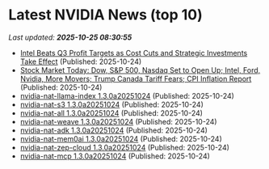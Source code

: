 # Latest NVIDIA News (top 10)
_Last updated: **2025-10-25 08:30:55**_

- [Intel Beats Q3 Profit Targets as Cost Cuts and Strategic Investments Take Effect](https://www.madshrimps.be/news/intel-beats-q3-profit-targets-as-cost-cuts-and-strategic-investments-take-effect/) (Published: 2025-10-24)
- [Stock Market Today: Dow, S&P 500, Nasdaq Set to Open Up; Intel, Ford, Nvidia, More Movers; Trump Canada Tariff Fears; CPI Inflation Report](https://biztoc.com/x/6b3ae3ccea4de3ec) (Published: 2025-10-24)
- [nvidia-nat-llama-index 1.3.0a20251024](https://pypi.org/project/nvidia-nat-llama-index/1.3.0a20251024/) (Published: 2025-10-24)
- [nvidia-nat-s3 1.3.0a20251024](https://pypi.org/project/nvidia-nat-s3/1.3.0a20251024/) (Published: 2025-10-24)
- [nvidia-nat-all 1.3.0a20251024](https://pypi.org/project/nvidia-nat-all/1.3.0a20251024/) (Published: 2025-10-24)
- [nvidia-nat-weave 1.3.0a20251024](https://pypi.org/project/nvidia-nat-weave/1.3.0a20251024/) (Published: 2025-10-24)
- [nvidia-nat-adk 1.3.0a20251024](https://pypi.org/project/nvidia-nat-adk/1.3.0a20251024/) (Published: 2025-10-24)
- [nvidia-nat-mem0ai 1.3.0a20251024](https://pypi.org/project/nvidia-nat-mem0ai/1.3.0a20251024/) (Published: 2025-10-24)
- [nvidia-nat-zep-cloud 1.3.0a20251024](https://pypi.org/project/nvidia-nat-zep-cloud/1.3.0a20251024/) (Published: 2025-10-24)
- [nvidia-nat-mcp 1.3.0a20251024](https://pypi.org/project/nvidia-nat-mcp/1.3.0a20251024/) (Published: 2025-10-24)
